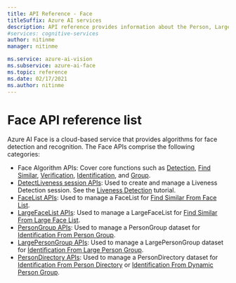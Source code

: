```yaml
---
title: API Reference - Face
titleSuffix: Azure AI services
description: API reference provides information about the Person, LargePersonGroup/PersonGroup, LargeFaceList/FaceList, and Face Algorithms APIs.
#services: cognitive-services
author: nitinme
manager: nitinme

ms.service: azure-ai-vision
ms.subservice: azure-ai-face
ms.topic: reference
ms.date: 02/17/2021
ms.author: nitinme
---
```


# Face API reference list

Azure AI Face is a cloud-based service that provides algorithms for face detection and recognition. The Face APIs comprise the following categories:

- Face Algorithm APIs: Cover core functions such as [Detection](/rest/api/face/face-detection-operations/detect), [Find Similar](/rest/api/face/face-recognition-operations/find-similar-from-large-face-list), [Verification](/rest/api/face/face-recognition-operations/verify-face-to-face), [Identification](/rest/api/face/face-recognition-operations/identify-from-large-person-group), and [Group](/rest/api/face/face-recognition-operations/group).
- [DetectLiveness session APIs](/rest/api/face/liveness-session-operations): Used to create and manage a Liveness Detection session. See the [Liveness Detection](/azure/ai-services/computer-vision/tutorials/liveness) tutorial.
- [FaceList APIs](/rest/api/face/face-list-operations): Used to manage a FaceList for [Find Similar From Face List](/rest/api/face/face-recognition-operations/find-similar-from-face-list).
- [LargeFaceList APIs](/rest/api/face/face-list-operations): Used to manage a LargeFaceList for [Find Similar From Large Face List](/rest/api/face/face-recognition-operations/find-similar-from-large-face-list).
- [PersonGroup APIs](/rest/api/face/person-group-operations): Used to manage a PersonGroup dataset for [Identification From Person Group](/rest/api/face/face-recognition-operations/identify-from-person-group).
- [LargePersonGroup APIs](/rest/api/face/person-group-operations): Used to manage a LargePersonGroup dataset for [Identification From Large Person Group](/rest/api/face/face-recognition-operations/identify-from-large-person-group).
- [PersonDirectory APIs](/rest/api/face/person-directory-operations): Used to manage a PersonDirectory dataset for [Identification From Person Directory](/rest/api/face/face-recognition-operations/identify-from-person-directory) or [Identification From Dynamic Person Group](/rest/api/face/face-recognition-operations/identify-from-dynamic-person-group).
